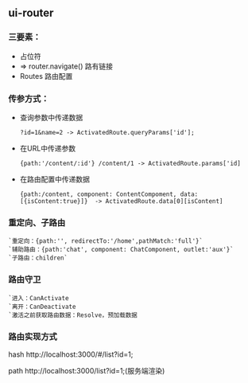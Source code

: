 ## ui-router

### 三要素：
* <router-outlet> 占位符
* <a routerLink></a> => router.navigate() 路有链接
* Routes 路由配置


### 传参方式：
* 查询参数中传递数据

    `?id=1&name=2 -> ActivatedRoute.queryParams['id'];`
* 在URL中传递参数
 
    `{path:'/content/:id'} /content/1 -> ActivatedRoute.params['id]`
* 在路由配置中传递数据

    `{path:/content, component: ContentCompoment, data:[{isContent:true}]} 
        -> ActivatedRoute.data[0][isContent]`
        
        
### 重定向、子路由
    `重定向：{path:'', redirectTo:'/home',pathMatch:'full'}`
    `辅助路由：{path:'chat', component: ChatComponent, outlet:'aux'}`
    `子路由：children`
### 路由守卫
    `进入：CanActivate
    `离开：CanDeactivate
    `激活之前获取路由数据：Resolve，预加载数据
    
### 路由实现方式   
hash http://localhost:3000/#/list?id=1;

path http://localhost:3000/list?id=1;(服务端渲染)